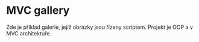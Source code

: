 # MVC gallery

Zde je příklad galerie, jejíž obrázky jsou řízeny scriptem. Projekt je OOP a v MVC architektuře.
